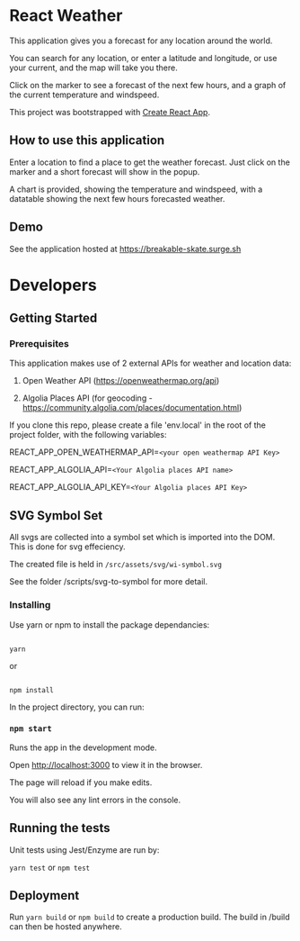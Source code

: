 # React Weather

This application gives you a forecast for any location around the world.

You can search for any location, or enter a latitude and longitude, or use your current, and the map will take you there.

Click on the marker to see a forecast of the next few hours, and a graph of the current temperature and windspeed.

This project was bootstrapped with [Create React App](https://github.com/facebook/create-react-app).

## How to use this application

Enter a location to find a place to get the weather forecast. Just click on the marker and a short forecast will show in the popup.

A chart is provided, showing the temperature and windspeed, with a datatable showing the next few hours forecasted weather.

## Demo

See the application hosted at https://breakable-skate.surge.sh

# Developers

## Getting Started

### Prerequisites

This application makes use of 2 external APIs for weather and location data:

1. Open Weather API (https://openweathermap.org/api)

2. Algolia Places API (for geocoding - https://community.algolia.com/places/documentation.html)

If you clone this repo, please create a file 'env.local' in the root of the project folder, with the following variables:

REACT_APP_OPEN_WEATHERMAP_API=`<your open weathermap API Key>`

REACT_APP_ALGOLIA_API=`<Your Algolia places API name>`

REACT_APP_ALGOLIA_API_KEY=`<Your Algolia places API Key>`

## SVG Symbol Set

All svgs are collected into a symbol set which is imported into the DOM. This is done for svg effeciency.

The created file is held in `/src/assets/svg/wi-symbol.svg`

See the folder /scripts/svg-to-symbol for more detail.

### Installing

Use yarn or npm to install the package dependancies:

```

yarn

```

or

```

npm install

```

In the project directory, you can run:

### `npm start`

Runs the app in the development mode.<br>

Open [http://localhost:3000](http://localhost:3000) to view it in the browser.

The page will reload if you make edits.<br>

You will also see any lint errors in the console.

## Running the tests

Unit tests using Jest/Enzyme are run by:

`yarn test` or `npm test`

## Deployment

Run `yarn build` or `npm build` to create a production build. The build in /build can then be hosted anywhere.
